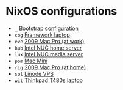 # NixOS configurations

- `_` [Bootstrap configuration](https://github.com/suderman/nixos/tree/main/configurations/_)
- `cog` [Framework laptop](https://github.com/suderman/nixos/tree/main/configurations/cog)
- `eve` [2009 Mac Pro (at work)](https://github.com/suderman/nixos/tree/main/configurations/eve)
- `hub` [Intel NUC home server](https://github.com/suderman/nixos/tree/main/configurations/hub)  
- `lux` [Intel NUC media server](https://github.com/suderman/nixos/tree/main/configurations/lux)  
- `pom` [Mac Mini](https://github.com/suderman/nixos/tree/main/configurations/pom)  
- `rig` [2009 Mac Pro (at home)](https://github.com/suderman/nixos/tree/main/configurations/rig) 
- `sol` [Linode VPS](https://github.com/suderman/nixos/tree/main/configurations/sol)
- `wit` [Thinkpad T480s laptop](https://github.com/suderman/nixos/tree/main/configurations/wit)
